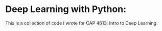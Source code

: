 # Deep Learning with Python:

This is a collection of code I wrote for CAP 4613: Intro to Deep Learning.